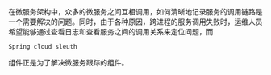 在微服务架构中，众多的微服务之间互相调用，如何清晰地记录服务的调用链路是一个需要解决的问题。同时，由于各种原因，跨进程的服务调用失败时，运维人员希望能够通过查看日志和查看服务之间的调用关系来定位问题，而

`Spring cloud sleuth`

组件正是为了解决微服务跟踪的组件。

